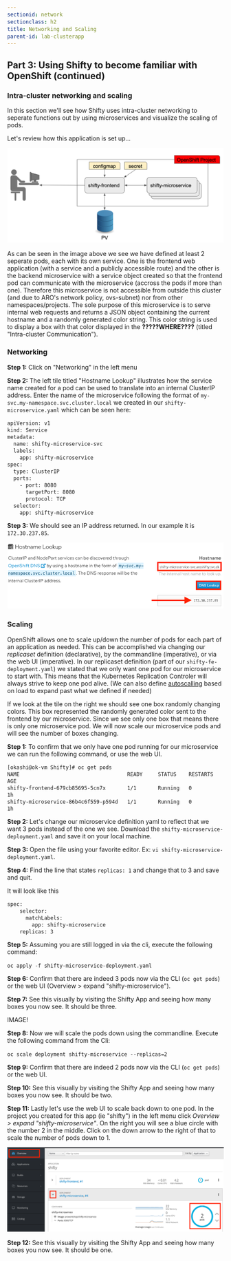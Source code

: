 ```yaml
---
sectionid: network
sectionclass: h2
title: Networking and Scaling
parent-id: lab-clusterapp
---
```


## Part 3: Using Shifty to become familiar with OpenShift (continued)

### Intra-cluster networking and scaling
In this section we'll see how Shifty uses intra-cluster networking to seperate functions out by using microservices and visualize the scaling of pods.

Let's review how this application is set up...

![Shifty Diagram](/media/managedlab/4-shifty-arch.png)

As can be seen in the image above we see we have defined at least 2 seperate pods, each with its own service.  One is the frontend web application (with a service and a publicly accessible route) and the other is the backend microservice with a service object created so that the frontend pod can communicate with the microservice (accross the pods if more than one).  Therefore this microservice is not accessible from outside this cluster (and due to ARO's network policy, ovs-subnet) nor from other namespaces/projects.  The sole purpose of this microservice is to serve internal web requests and returns a JSON object containing the current hostname and a randomly generated color string.  This color string is used to display a box with that color displayed in the **?????WHERE????** (titled "Intra-cluster Communication").


### Networking
**Step 1:** Click on "Networking" in the left menu

**Step 2:** The left tile titled "Hostname Lookup" illustrates how the service name created for a pod can be used to translate into an internal ClusterIP address. Enter the name of the microservice following the format of `my-svc.my-namespace.svc.cluster.local` we created in our `shifty-microservice.yaml` which can be seen here:

```
apiVersion: v1
kind: Service
metadata:
  name: shifty-microservice-svc
  labels:
    app: shifty-microservice
spec:
  type: ClusterIP
  ports:
    - port: 8080
      targetPort: 8080
      protocol: TCP
  selector:
    app: shifty-microservice
```

**Step 3:** We should see an IP address returned.  In our example it is ```172.30.237.85```.

![Shifty DNS](/media/managedlab/20-shifty-dns.png)

### Scaling
OpenShift allows one to scale up/down the number of pods for each part of an application as needed.  This can be accomplished via changing our *replicaset* definition (declarative), by the commandline (imperative), or via the web UI (imperative). In our replicaset definition (part of our `shifty-fe-deployment.yaml`) we stated that we only want one pod for our microservice to start with. This means that the Kubernetes Replication Controler will always strive to keep one pod alive.  (We can also define [autoscalling](https://docs.openshift.com/container-platform/3.11/dev_guide/pod_autoscaling.html) based on load to expand past what we defined if needed)

If we look at the tile on the right we should see one box randomly changing colors.  This box represented the randomly generated color sent to the frontend by our microservice. Since we see only one box that means there is only one microservice pod.  We will now scale our microservice pods and will see the number of boxes changing.

**Step 1:** To confirm that we only have one pod running for our microservice we can run the following command, or use the web UI.
```
[okashi@ok-vm Shifty]# oc get pods
NAME                                   READY     STATUS    RESTARTS   AGE
shifty-frontend-679cb85695-5cn7x       1/1       Running   0          1h
shifty-microservice-86b4c6f559-p594d   1/1       Running   0          1h
```

**Step 2:** Let's change our microservice definition yaml to reflect that we want 3 pods instead of the one we see.  Download the `shifty-microservice-deployment.yaml` and save it on your local machine.

**Step 3:** Open the file using your favorite editor. Ex: `vi shifty-microservice-deployment.yaml`.

**Step 4:** Find the line that states `replicas: 1` and change that to 3 and save and quit.

It will look like this
```
spec:
    selector:
      matchLabels:
        app: shifty-microservice
    replicas: 3
 ```
 
 **Step 5:** Assuming you are still logged in via the cli, execute the following command:
 
 `oc apply -f shifty-microservice-deployment.yaml`
 
 **Step 6:** Confirm that there are indeed 3 pods now via the CLI (`oc get pods`) or the web UI (Overview > expand "shifty-microservice").
 
 **Step 7:** See this visually by visiting the Shifty App and seeing how many boxes you now see.  It should be three.
 
 IMAGE!
 
 **Step 8:** Now we will scale the pods down using the commandline.  Execute the following command from the Cli: 
 
 `oc scale deployment shifty-microservice --replicas=2`
 
 **Step 9:** Confirm that there are indeed 2 pods now via the CLI (`oc get pods`) or the web UI.
 
 **Step 10:** See this visually by visiting the Shifty App and seeing how many boxes you now see.  It should be two.
 
 **Step 11:** Lastly let's use the web UI to scale back down to one pod.  In the project you created for this app (ie "shifty") in the left menu click *Overview > expand "shifty-microservice"*.  On the right you will see a blue circle with the number 2 in the middle. Click on the down arrow to the right of that to scale the number of pods down to 1.
 
 ![UI Scale](/media/managedlab/21-shifty-uiscale.png)
 
 **Step 12:** See this visually by visiting the Shifty App and seeing how many boxes you now see.  It should be one.
 
 
 

